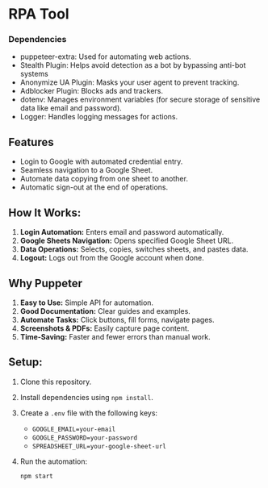 # RPA Tool

### Dependencies
- puppeteer-extra: Used for automating web actions.
- Stealth Plugin: Helps avoid detection as a bot by bypassing anti-bot systems
- Anonymize UA Plugin: Masks your user agent to prevent tracking.
- Adblocker Plugin: Blocks ads and trackers.
- dotenv: Manages environment variables (for secure storage of sensitive data like email and password).
- Logger: Handles logging messages for actions.

## Features
- Login to Google with automated credential entry.
- Seamless navigation to a Google Sheet.
- Automate data copying from one sheet to another.
- Automatic sign-out at the end of operations.

## How It Works:
1. **Login Automation:** Enters email and password automatically.
2. **Google Sheets Navigation:** Opens specified Google Sheet URL.
3. **Data Operations:** Selects, copies, switches sheets, and pastes data.
4. **Logout:** Logs out from the Google account when done.  

## Why Puppeter

1. **Easy to Use:** Simple API for automation.
2. **Good Documentation:** Clear guides and examples.
3. **Automate Tasks:** Click buttons, fill forms, navigate pages.
6. **Screenshots & PDFs:** Easily capture page content.
7. **Time-Saving:** Faster and fewer errors than manual work.


## Setup:
1. Clone this repository.
2. Install dependencies using `npm install`.
3. Create a `.env` file with the following keys:
   - `GOOGLE_EMAIL=your-email`
   - `GOOGLE_PASSWORD=your-password`
   - `SPREADSHEET_URL=your-google-sheet-url`

4. Run the automation:
   ```bash
   npm start
   ```